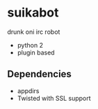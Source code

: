 # suikabot
drunk oni irc robot

* python 2
* plugin based

## Dependencies
* appdirs
* Twisted with SSL support
